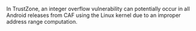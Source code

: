 In TrustZone, an integer overflow vulnerability can potentially occur in all Android releases from CAF using the Linux kernel due to an improper address range computation.